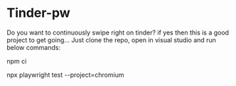 # Tinder-pw
Do you want to continuously swipe right on tinder? if yes then this is a good project to get going...
Just clone the repo, open in visual studio and run below commands:

npm ci

npx playwright test --project=chromium

